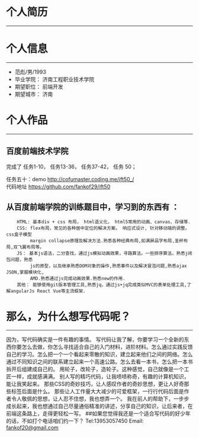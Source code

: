 # 个人简历
***
# 个人信息
***
  * 范彪/男/1993
  * 毕业学院： 济南工程职业技术学院
  * 期望职位： 前端开发
  * 期望城市： 济南
 
# 个人作品
***

## 百度前端技术学院
  
  完成了 任务1-10， 任务13-36， 任务37-42， 任务 50；
  
  任务五十：demo <http://cofumaster.coding.me/ift50_/>  
          代码地址 <https://github.com/fankof29/ift50>
          
## 从百度前端学院的训练题目中，学习到的东西有 ：
        HTML: 基本div + css 布局， html语义化， html5常用的动画、canvas、存储等.
        CSS: flex布局，常见的各种居中定位的解决方案。 响应式设计, 针对移动端的调整。css盒子模型
             margin collapse原理及解决方法.熟悉各种经典布局,如满屏品字布局,圣杯布局,双飞翼布局等。
        JS： 基本js语法，二分查找，通过js模拟动画效果，寻路算法。一些排序算法，熟悉j闭包问题，熟悉
             js的原型，以及继承熟悉DOM对象的操作,熟悉事件以及解决冒泡问题,熟悉ajax JSON,掌握模块化,
             AMD.熟悉通过js完成动画效果.熟悉new的作用.
        其他： 能够使用git版本管理工具,熟悉jq，通过js+jq完成类似MVC的表单处理工具,了解angularJs React Vue等主流框架.
        
# 那么，为什么想写代码呢？
***

  因为，写代码确实是一件有趣的事情。
  写代码让我了解，你要学习一个全新的东西你要怎么去做，你怎么寻找适合自己的入门材料，进阶材料。怎么通过实践反馈自己的学习。怎么把一个一个看起来零散的知识，建立起来他们之间的网络。怎么通过不同知识之间的联系建立起来一个高速公路。怎么去看一本书，怎么把一本书拆开后组建成自己的。
  用轮子，改轮子，造轮子。这种感觉，自己就像是一个工匠一样，成就感满满。
  别人写的精巧代码，让我啧啧称奇，有趣的计算机知识，能让我笑起来。
  那些CSS的奇妙技巧，让人感叹作者的奇妙思想，更让人好奇那些标签后面是什么。
  那些让人工作量大大减少的可爱框架，一行行代码后面是作者令人敬佩的思想，让人忍不住想，我也想弄一个。
  我在前人的帮助下，一步步成长起来，我也想通过自己尽量通俗精准的讲述，分享自己的知识，让后来者，在前端这条路上，走得更轻松一写。
##如果您觉得我还是一个适合写代码的好少年的话，不如打个电话咱们约一下？
  Tel:13953057450
  Email: fankof20@gmail.com
